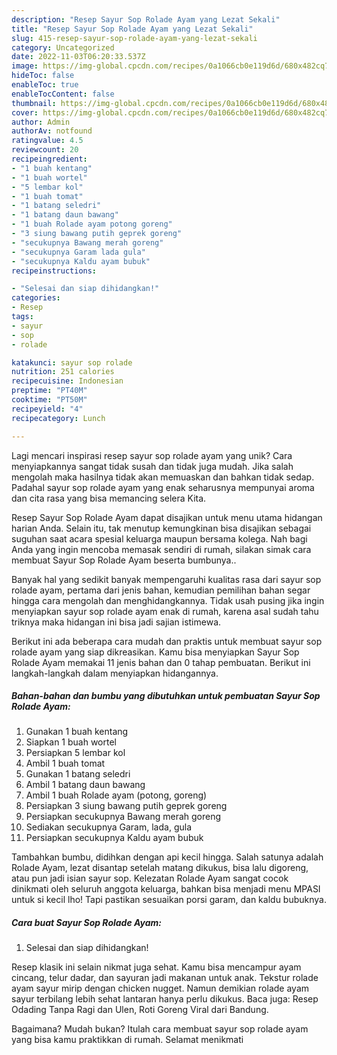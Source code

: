 ```yaml
---
description: "Resep Sayur Sop Rolade Ayam yang Lezat Sekali"
title: "Resep Sayur Sop Rolade Ayam yang Lezat Sekali"
slug: 415-resep-sayur-sop-rolade-ayam-yang-lezat-sekali
category: Uncategorized
date: 2022-11-03T06:20:33.537Z
image: https://img-global.cpcdn.com/recipes/0a1066cb0e119d6d/680x482cq70/sayur-sop-rolade-ayam-foto-resep-utama.jpg
hideToc: false
enableToc: true
enableTocContent: false
thumbnail: https://img-global.cpcdn.com/recipes/0a1066cb0e119d6d/680x482cq70/sayur-sop-rolade-ayam-foto-resep-utama.jpg
cover: https://img-global.cpcdn.com/recipes/0a1066cb0e119d6d/680x482cq70/sayur-sop-rolade-ayam-foto-resep-utama.jpg
author: Admin
authorAv: notfound
ratingvalue: 4.5
reviewcount: 20
recipeingredient:
- "1 buah kentang"
- "1 buah wortel"
- "5 lembar kol"
- "1 buah tomat"
- "1 batang seledri"
- "1 batang daun bawang"
- "1 buah Rolade ayam potong goreng"
- "3 siung bawang putih geprek goreng"
- "secukupnya Bawang merah goreng"
- "secukupnya Garam lada gula"
- "secukupnya Kaldu ayam bubuk"
recipeinstructions:

- "Selesai dan siap dihidangkan!"
categories:
- Resep
tags:
- sayur
- sop
- rolade

katakunci: sayur sop rolade 
nutrition: 251 calories
recipecuisine: Indonesian
preptime: "PT40M"
cooktime: "PT50M"
recipeyield: "4"
recipecategory: Lunch

---
```





Lagi mencari inspirasi resep sayur sop rolade ayam yang unik? Cara menyiapkannya sangat tidak susah dan tidak juga mudah. Jika salah mengolah maka hasilnya tidak akan memuaskan dan bahkan tidak sedap. Padahal sayur sop rolade ayam yang enak seharusnya mempunyai aroma dan cita rasa yang bisa memancing selera Kita.





Resep Sayur Sop Rolade Ayam dapat disajikan untuk menu utama hidangan harian Anda. Selain itu, tak menutup kemungkinan bisa disajikan sebagai suguhan saat acara spesial keluarga maupun bersama kolega. Nah bagi Anda yang ingin mencoba memasak sendiri di rumah, silakan simak cara membuat Sayur Sop Rolade Ayam beserta bumbunya..

Banyak hal yang sedikit banyak mempengaruhi kualitas rasa dari sayur sop rolade ayam, pertama dari jenis bahan, kemudian pemilihan bahan segar hingga cara mengolah dan menghidangkannya. Tidak usah pusing jika ingin menyiapkan sayur sop rolade ayam enak di rumah, karena asal sudah tahu triknya maka hidangan ini bisa jadi sajian istimewa.






Berikut ini ada beberapa cara mudah dan praktis untuk membuat sayur sop rolade ayam yang siap dikreasikan. Kamu bisa menyiapkan Sayur Sop Rolade Ayam memakai 11 jenis bahan dan 0 tahap pembuatan. Berikut ini langkah-langkah dalam menyiapkan hidangannya.

<!--inarticleads1-->

##### Bahan-bahan dan bumbu yang dibutuhkan untuk pembuatan Sayur Sop Rolade Ayam:

1. Gunakan 1 buah kentang
1. Siapkan 1 buah wortel
1. Persiapkan 5 lembar kol
1. Ambil 1 buah tomat
1. Gunakan 1 batang seledri
1. Ambil 1 batang daun bawang
1. Ambil 1 buah Rolade ayam (potong, goreng)
1. Persiapkan 3 siung bawang putih geprek goreng
1. Persiapkan secukupnya Bawang merah goreng
1. Sediakan secukupnya Garam, lada, gula
1. Persiapkan secukupnya Kaldu ayam bubuk


Tambahkan bumbu, didihkan dengan api kecil hingga. Salah satunya adalah Rolade Ayam, lezat disantap setelah matang dikukus, bisa lalu digoreng, atau pun jadi isian sayur sop. Kelezatan Rolade Ayam sangat cocok dinikmati oleh seluruh anggota keluarga, bahkan bisa menjadi menu MPASI untuk si kecil lho! Tapi pastikan sesuaikan porsi garam, dan kaldu bubuknya. 

<!--inarticleads2-->

##### Cara buat Sayur Sop Rolade Ayam:


1. Selesai dan siap dihidangkan!

Resep klasik ini selain nikmat juga sehat. Kamu bisa mencampur ayam cincang, telur dadar, dan sayuran jadi makanan untuk anak. Tekstur rolade ayam sayur mirip dengan chicken nugget. Namun demikian rolade ayam sayur terbilang lebih sehat lantaran hanya perlu dikukus. Baca juga: Resep Odading Tanpa Ragi dan Ulen, Roti Goreng Viral dari Bandung. 

Bagaimana? Mudah bukan? Itulah cara membuat sayur sop rolade ayam yang bisa kamu praktikkan di rumah. Selamat menikmati
